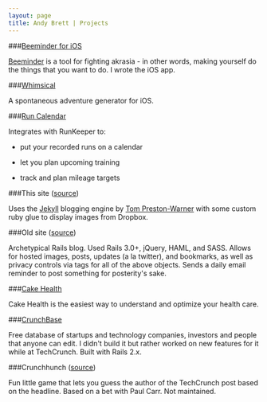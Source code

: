```yaml
---
layout: page
title: Andy Brett | Projects
---
```


###[Beeminder for iOS][9]

[Beeminder](https://www.beeminder.com) is a tool for fighting akrasia - in other words, making yourself do the things that you want to do. I wrote the iOS app.

###[Whimsical][0]

A spontaneous adventure generator for iOS.

###[Run Calendar][8]

Integrates with RunKeeper to:

- put your recorded runs on a calendar

- let you plan upcoming training

- track and plan mileage targets


###This site ([source][2])

Uses the [Jekyll][3] blogging engine by [Tom Preston-Warner][4] with some custom ruby glue to display images from Dropbox. 

###Old site ([source][5])

Archetypical Rails blog. Used Rails 3.0+, jQuery, HAML, and SASS. Allows for hosted images, posts, updates (a la twitter), and bookmarks, as well as privacy controls via tags for all of the above objects. Sends a daily email reminder to post something for posterity's sake.

###[Cake Health][1]

Cake Health is the easiest way to understand and optimize your health care.

###[CrunchBase][7]

Free database of startups and technology companies, investors and people that anyone can edit. I didn't build it but rather worked on new features for it while at TechCrunch. Built with Rails 2.x.

###Crunchhunch ([source][6])

Fun little game that lets you guess the author of the TechCrunch post based on the headline. Based on a bet with Paul Carr. Not maintained.

[0]: http://appstore.com/whimsical
[1]: http://cakehealth.com
[2]: https://github.com/andrewpbrett/andrewpbrett.github.com
[3]: https://github.com/mojombo/jekyll
[4]: https://github.com/mojombo
[5]: https://github.com/andrewpbrett/andy3.0
[6]: https://github.com/andrewpbrett/Crunchhunch
[7]: https://www.crunchbase.com
[8]: http://goruncalendar.com
[9]: http://appstore.com/beeminder

